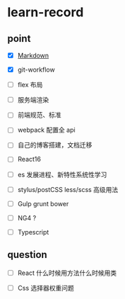 # learn-record

## point

- [x] [Markdown](/markdown.md)
- [x] git-workflow
- [ ] flex 布局
- [ ] 服务端渲染
- [ ] 前端规范、标准
- [ ] webpack 配置全 api 
- [ ] 自己的博客搭建，文档迁移
- [ ] React16
- [ ] es 发展进程、新特性系统性学习
- [ ] stylus/postCSS  less/scss 高级用法
- [ ] Gulp grunt bower
- [ ] NG4 ?
- [ ] Typescript


## question

- [ ] React 什么时候用方法什么时候用类
- [ ] Css 选择器权重问题


